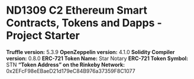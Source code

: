 # ND1309 C2 Ethereum Smart Contracts, Tokens and Dapps - Project Starter 

**Truffle version:** 5.3.9
**OpenZeppelin version:** 4.1.0
**Solidity Compiler version:** 0.8.0
**ERC-721 Token Name:** Star Notary
**ERC-721 Token Symbol:** STN
**“Token Address” on the Rinkeby Network:** 0x2EFcF98eEBaeD21d179eC84B976a37359F8C1077
